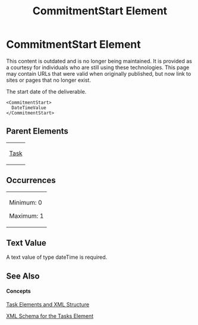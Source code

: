 ﻿---
title: CommitmentStart Element
TOCTitle: CommitmentStart Element
ms:assetid: 6744da3c-c277-4d0e-a604-7af5c35062de
ms:mtpsurl: https://msdn.microsoft.com/en-us/library/Bb968530(v=office.12)
ms:contentKeyID: 13188222
ms.date: 05/05/2014
mtps_version: v=office.12
f1_keywords:
- CommitmentStart element
---

# CommitmentStart Element

This content is outdated and is no longer being maintained. It is provided as a courtesy for individuals who are still using these technologies. This page may contain URLs that were valid when originally published, but now link to sites or pages that no longer exist.

The start date of the deliverable.

    <CommitmentStart>
      DateTimeValue
    </CommitmentStart>

## Parent Elements

<table>
<colgroup>
<col style="width: 100%" />
</colgroup>
<tbody>
<tr class="odd">
<td><p><a href="bb968487(v=office.12).md">Task</a></p></td>
</tr>
</tbody>
</table>

## Occurrences

<table>
<colgroup>
<col style="width: 100%" />
</colgroup>
<tbody>
<tr class="odd">
<td><p>Minimum: 0</p>
<p>Maximum: 1</p></td>
</tr>
</tbody>
</table>

## Text Value

A text value of type dateTime is required.

## See Also

#### Concepts

[Task Elements and XML Structure](bb968475\(v=office.12\).md)

[XML Schema for the Tasks Element](bb968415\(v=office.12\).md)

